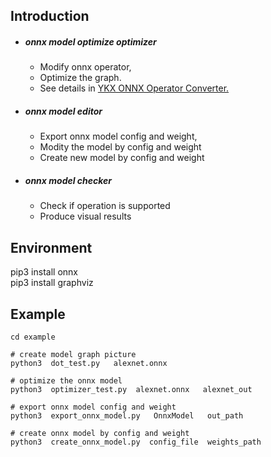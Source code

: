 ## Introduction
- ##### onnx model optimize optimizer
  - Modify onnx operator, 
  - Optimize the graph.
  - See details in [YKX ONNX Operator Converter.](/docs/Operator_Converter.md)

- ##### onnx model editor
   - Export onnx model config and weight, 
   - Modity the model by config and weight
   - Create new model by config and weight

- ##### onnx model checker
   - Check if operation is supported
   - Produce visual results


## Environment
pip3 install onnx  
pip3 install graphviz


## Example

```
cd example

# create model graph picture
python3  dot_test.py   alexnet.onnx

# optimize the onnx model
python3  optimizer_test.py  alexnet.onnx   alexnet_out

# export onnx model config and weight 
python3  export_onnx_model.py   OnnxModel   out_path

# create onnx model by config and weight
python3  create_onnx_model.py  config_file  weights_path
```